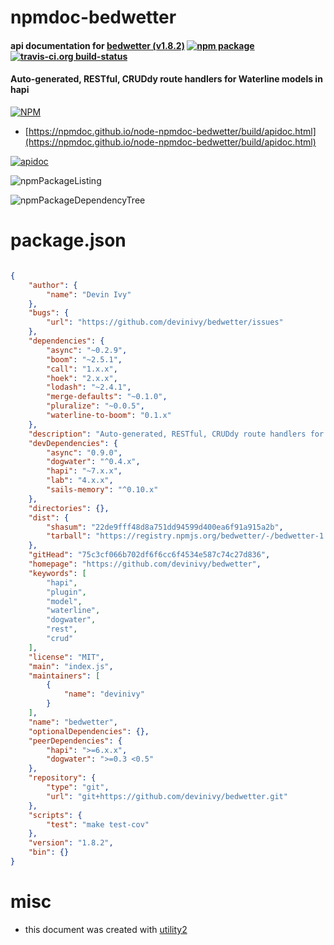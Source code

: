 # npmdoc-bedwetter

#### api documentation for  [bedwetter (v1.8.2)](https://github.com/devinivy/bedwetter)  [![npm package](https://img.shields.io/npm/v/npmdoc-bedwetter.svg?style=flat-square)](https://www.npmjs.org/package/npmdoc-bedwetter) [![travis-ci.org build-status](https://api.travis-ci.org/npmdoc/node-npmdoc-bedwetter.svg)](https://travis-ci.org/npmdoc/node-npmdoc-bedwetter)

#### Auto-generated, RESTful, CRUDdy route handlers for Waterline models in hapi

[![NPM](https://nodei.co/npm/bedwetter.png?downloads=true&downloadRank=true&stars=true)](https://www.npmjs.com/package/bedwetter)

- [https://npmdoc.github.io/node-npmdoc-bedwetter/build/apidoc.html](https://npmdoc.github.io/node-npmdoc-bedwetter/build/apidoc.html)

[![apidoc](https://npmdoc.github.io/node-npmdoc-bedwetter/build/screenCapture.buildCi.browser.%252Ftmp%252Fbuild%252Fapidoc.html.png)](https://npmdoc.github.io/node-npmdoc-bedwetter/build/apidoc.html)

![npmPackageListing](https://npmdoc.github.io/node-npmdoc-bedwetter/build/screenCapture.npmPackageListing.svg)

![npmPackageDependencyTree](https://npmdoc.github.io/node-npmdoc-bedwetter/build/screenCapture.npmPackageDependencyTree.svg)



# package.json

```json

{
    "author": {
        "name": "Devin Ivy"
    },
    "bugs": {
        "url": "https://github.com/devinivy/bedwetter/issues"
    },
    "dependencies": {
        "async": "~0.2.9",
        "boom": "~2.5.1",
        "call": "1.x.x",
        "hoek": "2.x.x",
        "lodash": "~2.4.1",
        "merge-defaults": "~0.1.0",
        "pluralize": "~0.0.5",
        "waterline-to-boom": "0.1.x"
    },
    "description": "Auto-generated, RESTful, CRUDdy route handlers for Waterline models in hapi",
    "devDependencies": {
        "async": "0.9.0",
        "dogwater": "^0.4.x",
        "hapi": "~7.x.x",
        "lab": "4.x.x",
        "sails-memory": "^0.10.x"
    },
    "directories": {},
    "dist": {
        "shasum": "22de9fff48d8a751dd94599d400ea6f91a915a2b",
        "tarball": "https://registry.npmjs.org/bedwetter/-/bedwetter-1.8.2.tgz"
    },
    "gitHead": "75c3cf066b702df6f6cc6f4534e587c74c27d836",
    "homepage": "https://github.com/devinivy/bedwetter",
    "keywords": [
        "hapi",
        "plugin",
        "model",
        "waterline",
        "dogwater",
        "rest",
        "crud"
    ],
    "license": "MIT",
    "main": "index.js",
    "maintainers": [
        {
            "name": "devinivy"
        }
    ],
    "name": "bedwetter",
    "optionalDependencies": {},
    "peerDependencies": {
        "hapi": ">=6.x.x",
        "dogwater": ">=0.3 <0.5"
    },
    "repository": {
        "type": "git",
        "url": "git+https://github.com/devinivy/bedwetter.git"
    },
    "scripts": {
        "test": "make test-cov"
    },
    "version": "1.8.2",
    "bin": {}
}
```



# misc
- this document was created with [utility2](https://github.com/kaizhu256/node-utility2)
